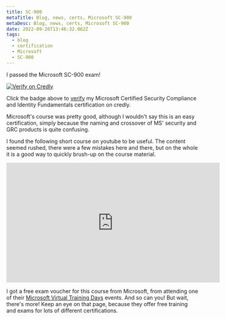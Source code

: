 ```yaml
---
title: SC-900
metaTitle: Blog, news, certs, Microsoft SC-900
metaDesc: Blog, news, certs, Microsoft SC-900
date: 2022-09-26T13:46:32.062Z
tags:
  - blog
  - certification
  - Microsoft
  - SC-900
---
```

I﻿ passed the Microsoft SC-900 exam!

[![Verify on Credly](/images/microsoft-certified-security-compliance-and-identity-fundamentals.png)](https://go.rikdeakin.uk/SC90)

Click the badge above to [verify](https://go.rikdeakin.uk/SC90) my Microsoft Certified Security Compliance and Identity Fundamentals certification on credly.

Microsoft's course was pretty good, although I wouldn't say this is an easy certification, simply because the naming and crossover of MS' security and GRC products is quite confusing.

I﻿ found the following short course on youtube to be useful. The content seemed rushed, there were a few mistakes here and there, but on the whole it is a good way to quickly brush-up on the course material.

<iframe width="560" height="315" src="https://www.youtube.com/embed/LLKza5oULAA" title="YouTube video player" frameborder="0" allow="accelerometer; autoplay; clipboard-write; encrypted-media; gyroscope; picture-in-picture" allowfullscreen></iframe>

I﻿ got a free exam voucher for this course from Microsoft, from attending one of their [Microsoft Virtual Training Days](https://www.microsoft.com/en-gb/events/training-days/) events. And so can you! But wait, there's more! Keep an eye on that page, because they offer free training and exams for lots of different certifications.